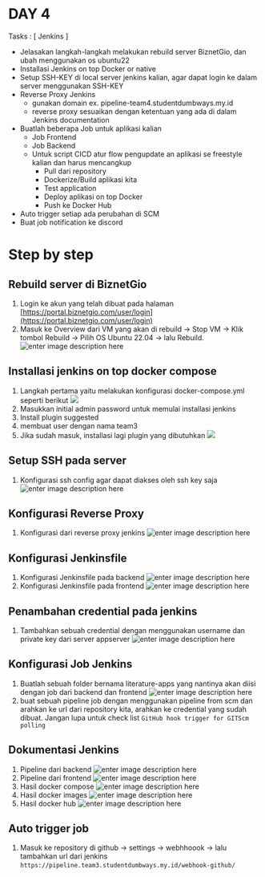 # DAY 4


Tasks : [ Jenkins ]

-   Jelasakan langkah-langkah melakukan rebuild server BiznetGio, dan ubah menggunakan os ubuntu22
-   Installasi Jenkins on top Docker or native
-   Setup SSH-KEY di local server jenkins kalian, agar dapat login ke dalam server menggunakan SSH-KEY
-   Reverse Proxy Jenkins
    -   gunakan domain ex. pipeline-team4.studentdumbways.my.id
    -   reverse proxy sesuaikan dengan ketentuan yang ada di dalam Jenkins documentation
-   Buatlah beberapa Job untuk aplikasi kalian
    -   Job Frontend
    -   Job Backend
    -   Untuk script CICD atur flow pengupdate an aplikasi se freestyle kalian dan harus mencangkup
        -   Pull dari repository
        -   Dockerize/Build aplikasi kita
        -   Test application
        -   Deploy aplikasi on top Docker
        -   Push ke Docker Hub
-   Auto trigger setiap ada perubahan di SCM
-   Buat job notification ke discord

# Step by step

## Rebuild server di BiznetGio
1.   Login ke akun yang telah dibuat pada halaman  [https://portal.biznetgio.com/user/login](https://portal.biznetgio.com/user/login)
2. Masuk ke Overview dari VM yang akan di rebuild -> Stop VM -> Klik tombol Rebuild  -> Pilih OS Ubuntu 22.04 -> lalu Rebuild.
![enter image description here](https://github.com/RakhaFe21/devops19-dumbways-rakha/blob/main/stage-2/week-2/assets/Screenshot%20from%202023-12-28%2017-34-17.png?raw=true)

## Installasi jenkins on top docker compose
1. Langkah pertama yaitu melakukan konfigurasi docker-compose.yml seperti berikut
![](https://github.com/RakhaFe21/devops19-dumbways-rakha/blob/main/stage-2/week-2/assets/carbon%20(31).png?raw=true)
3. Masukkan initial admin password untuk memulai installasi jenkins
4. Install plugin suggested
5. membuat user dengan nama team3
6. Jika sudah masuk, installasi lagi plugin yang dibutuhkan
![](https://github.com/RakhaFe21/devops19-dumbways-rakha/blob/main/stage-2/week-2/assets/Screenshot_from_2024-01-06_19-55-53.png?raw=true)



## Setup SSH pada server
1. Konfigurasi ssh config agar dapat diakses oleh ssh key saja
![enter image description here](https://github.com/RakhaFe21/devops19-dumbways-rakha/blob/main/stage-2/week-2/assets/Screenshot%20from%202024-01-07%2006-25-32.png?raw=true)

## Konfigurasi Reverse Proxy
1. Konfigurasi dari reverse proxy jenkins
![enter image description here](https://github.com/RakhaFe21/devops19-dumbways-rakha/blob/main/stage-2/week-2/assets/Screenshot%20from%202024-01-07%2006-27-55.png?raw=true)

## Konfigurasi Jenkinsfile
1. Konfigurasi Jenkinsfile pada backend
![enter image description here](https://github.com/RakhaFe21/devops19-dumbways-rakha/blob/main/stage-2/week-2/assets/carbon%20%2825%29.png?raw=true)
2. Konfigurasi Jenkinsfile pada frontend
![enter image description here](https://github.com/RakhaFe21/devops19-dumbways-rakha/blob/main/stage-2/week-2/assets/carbon%20%2830%29.png?raw=true)

## Penambahan credential pada jenkins
1. Tambahkan sebuah credential dengan menggunakan username dan private key dari server appserver
![enter image description here](https://github.com/RakhaFe21/devops19-dumbways-rakha/blob/main/stage-2/week-2/assets/Screenshot%20from%202024-01-07%2006-20-11.png?raw=true)
## Konfigurasi Job Jenkins
1. Buatlah sebuah folder bernama literature-apps yang nantinya akan diisi dengan job dari backend dan frontend
![enter image description here](https://github.com/RakhaFe21/devops19-dumbways-rakha/blob/main/stage-2/week-2/assets/Screenshot%20from%202024-01-07%2006-37-19.png?raw=true)
3.  buat sebuah pipeline job dengan menggunakan pipeline from scm dan arahkan ke url dari repository kita, arahkan ke credential yang sudah dibuat. Jangan lupa untuk check list `GitHub hook trigger for GITScm polling`
## Dokumentasi Jenkins
1. Pipeline dari backend
![enter image description here](https://github.com/RakhaFe21/devops19-dumbways-rakha/blob/main/stage-2/week-2/assets/Screenshot%20from%202024-01-07%2006-39-07.png?raw=true)
2. Pipeline dari frontend
![enter image description here](https://github.com/RakhaFe21/devops19-dumbways-rakha/blob/main/stage-2/week-2/assets/Screenshot%20from%202024-01-07%2006-40-15.png?raw=true)
3. Hasil docker compose
![enter image description here](https://github.com/RakhaFe21/devops19-dumbways-rakha/blob/main/stage-2/week-2/assets/Screenshot%20from%202024-01-07%2006-43-05.png?raw=true)
4. Hasil docker images
![enter image description here](https://github.com/RakhaFe21/devops19-dumbways-rakha/blob/main/stage-2/week-2/assets/Screenshot%20from%202024-01-07%2006-44-14.png?raw=true)
6. Hasil docker hub
![enter image description here](https://github.com/RakhaFe21/devops19-dumbways-rakha/blob/main/stage-2/week-2/assets/Screenshot%20from%202024-01-07%2006-47-33.png?raw=true)

## Auto trigger job
1. Masuk ke repository di github -> settings -> webhhoook -> lalu tambahkan url dari jenkins `https://pipeline.team3.studentdumbways.my.id/webhook-github/`
